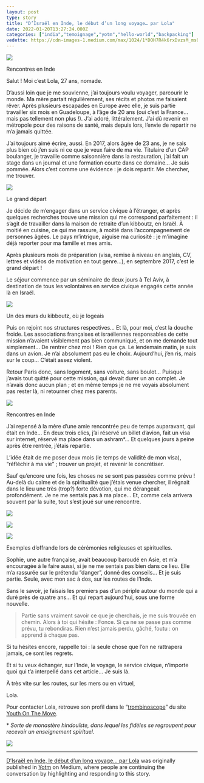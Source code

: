 ```yaml
---
layout: post
type: story
title: "D’Israël en Inde, le début d’un long voyage… par Lola"
date: 2022-01-20T13:27:24.000Z
categories: ["india","temoignage","yotm","hello-world","backpacking"]
vedette: https://cdn-images-1.medium.com/max/1024/1*DOH7R4k6rxDvzsM_msOFqg.jpeg
---
```


![](https://cdn-images-1.medium.com/max/1024/1*DOH7R4k6rxDvzsM_msOFqg.jpeg)

Rencontres en Inde

Salut ! Moi c’est Lola, 27 ans, nomade.

D’aussi loin que je me souvienne, j’ai toujours voulu voyager, parcourir le monde. Ma mère partait régulièrement, ses récits et photos me faisaient rêver. Après plusieurs escapades en Europe avec elle, je suis partie travailler six mois en Guadeloupe, à l’âge de 20 ans (oui c’est la France… mais pas tellement non plus !). J’ai adoré, littéralement. J’ai dû revenir en métropole pour des raisons de santé, mais depuis lors, l’envie de repartir ne m’a jamais quittée.

J’ai toujours aimé écrire, aussi. En 2017, alors âgée de 23 ans, je ne sais plus bien où j’en suis ni ce que je veux faire de ma vie. Titulaire d’un CAP boulanger, je travaille comme saisonnière dans la restauration, j’ai fait un stage dans un journal et une formation courte dans ce domaine… Je suis pommée. Alors c’est comme une évidence : je dois repartir. Me chercher, me trouver.

![](https://cdn-images-1.medium.com/max/1024/1*vWyJEl74Mi5Q6HB-LNdOUA.jpeg)

Le grand départ

Je décide de m’engager dans un service civique à l’étranger, et après quelques recherches trouve une mission qui me correspond parfaitement : il s’agit de travailler dans la maison de retraite d’un kibboutz, en Israël. À moitié en cuisine, ce qui me rassure, à moitié dans l’accompagnement de personnes âgées. Le pays m’intrigue, aiguise ma curiosité : je m’imagine déjà reporter pour ma famille et mes amis.

Après plusieurs mois de préparation (visa, remise à niveau en anglais, CV, lettres et vidéos de motivation en tout genre…), en septembre 2017, c’est le grand départ !

Le séjour commence par un séminaire de deux jours à Tel Aviv, à destination de tous les volontaires en service civique engagés cette année là en Israël.

![](https://cdn-images-1.medium.com/max/1024/1*TLiyzwLLKzACxkxocRw9hw.jpeg)

Un des murs du kibboutz, où je logeais

Puis on rejoint nos structures respectives… Et là, pour moi, c’est la douche froide. Les associations françaises et israéliennes responsables de cette mission n’avaient visiblement pas bien communiqué, et on me demande tout simplement… De rentrer chez moi ! Rien que ça. Le lendemain matin, je suis dans un avion. Je n’ai absolument pas eu le choix. Aujourd’hui, j’en ris, mais sur le coup… C’était assez violent.

Retour Paris donc, sans logement, sans voiture, sans boulot… Puisque j’avais tout quitté pour cette mission, qui devait durer un an complet. Je n’avais donc aucun plan ; et en même temps je ne me voyais absolument pas rester là, ni retourner chez mes parents.

![](https://cdn-images-1.medium.com/max/1024/1*gOsw5uAb12e5niHvdLM4oQ.jpeg)

Rencontres en Inde

J’ai repensé à la mère d’une amie rencontrée peu de temps auparavant, qui était en Inde… En deux trois clics, j’ai réservé un billet d’avion, fait un visa sur internet, réservé ma place dans un ashram\*… Et quelques jours à peine après être rentrée, j’étais repartie.

L’idée était de me poser deux mois (le temps de validité de mon visa), “réfléchir à ma vie” ; trouver un projet, et revenir le concrétiser.

Sauf qu’encore une fois, les choses ne se sont pas passées comme prévu ! Au-delà du calme et de la spiritualité que j’étais venue chercher, il régnait dans le lieu une très (trop?) forte dévotion, qui me dérangeait profondément. Je ne me sentais pas à ma place… Et, comme cela arrivera souvent par la suite, tout s’est joué sur une rencontre.

![](https://cdn-images-1.medium.com/max/1024/1*SolnMsZ9kjsW2aMSyMFbwA.jpeg)

![](https://cdn-images-1.medium.com/max/1024/1*wRqKQ8tnaK0zQIMTta9L1g.jpeg)

![](https://cdn-images-1.medium.com/max/1024/1*2vRKkak01DYQym9hg_sjMQ.jpeg)

Exemples d’offrande lors de cérémonies religieuses et spirituelles.

Sophie, une autre française, avait beaucoup baroudé en Asie, et m’a encouragée à le faire aussi, si je ne me sentais pas bien dans ce lieu. Elle m’a rassurée sur le prétendu “danger”, donné des conseils… Et je suis partie. Seule, avec mon sac à dos, sur les routes de l’Inde.

Sans le savoir, je faisais les premiers pas d’un périple autour du monde qui a duré près de quatre ans… Et qui repart aujourd’hui, sous une forme nouvelle.

> Partie sans vraiment savoir ce que je cherchais, je me suis trouvée en chemin. Alors à toi qui hésite : Fonce. Si ça ne se passe pas comme prévu, tu rebondiras. Rien n’est jamais perdu, gâché, foutu : on apprend à chaque pas.

Si tu hésites encore, rappelle toi : la seule chose que l’on ne rattrapera jamais, ce sont les regrets.

Et si tu veux échanger, sur l’Inde, le voyage, le service civique, n’importe quoi qui t’a interpellé dans cet article… Je suis là.

À très vite sur les routes, sur les mers ou en virtuel,

Lola.

Pour contacter Lola, retrouve son profil dans le “[trombinoscope](https://yotm.be/hw/trombinoscope-des-voyageurs/)” du site [Youth On The Move](http://www.yotm.be).

\* _Sorte de monastère hindouïste, dans lequel les fidèles se regroupent pour recevoir un enseignement spirituel._

![](https://medium.com/_/stat?event=post.clientViewed&referrerSource=full_rss&postId=b095cc88694)

* * *

[D’Israël en Inde, le début d’un long voyage… par Lola](https://medium.com/yotm/disra%C3%ABl-en-inde-le-d%C3%A9but-d-un-long-voyage-par-lola-b095cc88694) was originally published in [Yotm](https://medium.com/yotm) on Medium, where people are continuing the conversation by highlighting and responding to this story.
